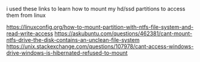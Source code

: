 i used these links to learn how to mount my hd/ssd partitions to access them from linux

https://linuxconfig.org/how-to-mount-partition-with-ntfs-file-system-and-read-write-access
https://askubuntu.com/questions/462381/cant-mount-ntfs-drive-the-disk-contains-an-unclean-file-system
https://unix.stackexchange.com/questions/107978/cant-access-windows-drive-windows-is-hibernated-refused-to-mount
